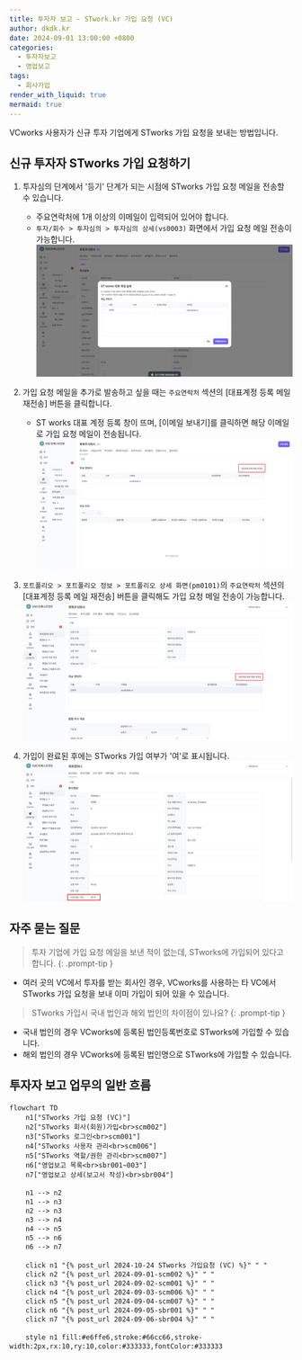 ```yaml
---
title: 투자자 보고 - STwork.kr 가입 요청 (VC)
author: dkdk.kr
date: 2024-09-01 13:00:00 +0800
categories:
  - 투자자보고
  - 영업보고
tags:
  - 회사가입
render_with_liquid: true
mermaid: true
---
```

VCworks 사용자가 신규 투자 기업에게 STworks 가입 요청을 보내는 방법입니다. 

## 신규 투자자 STworks 가입 요청하기

1. 투자심의 단계에서 '등기' 단계가 되는 시점에 STworks 가입 요청 메일을 전송할 수 있습니다.
	- 주요연락처에 1개 이상의 이메일이 입력되어 있어야 합니다.
	- `투자/회수 > 투자심의 > 투자심의 상세(vs0003)` 화면에서 가입 요청 메일 전송이 가능합니다.
	![투자심의 메일 전송](assets/img/STworks_mail_new.png)
	
2. 가입 요청 메일을 추가로 발송하고 싶을 때는 `주요연락처` 섹션의 [대표계정 등록 메일 재전송] 버튼을 클릭합니다.
	 - ST works 대표 계정 등록 창이 뜨며, [이메일 보내기]를 클릭하면 해당 이메일로 가입 요청 메일이 전송됩니다.
	 ![투자심의 메일 재전송](assets/img/invest_STworks_mail.png)
3. `포트폴리오 > 포트폴리오 정보 > 포트폴리오 상세 화면(pm0101)`의 `주요연락처` 섹션의  [대표계정 등록 메일 재전송] 버튼을 클릭해도 가입 요청 메일 전송이 가능합니다.
	![포트폴리오 상세 메일 재전송 ](assets/img/Port_STworks_mail.png)
	
4. 가입이 완료된 후에는 STworks 가입 여부가 '여'로 표시됩니다.
	![ST웍스 가입 완료](assets/img/STworks_signup_done.png)

## 자주 묻는 질문

> 투자 기업에 가입 요청 메일을 보낸 적이 없는데, STworks에 가입되어 있다고 합니다.
{: .prompt-tip }
- 여러 곳의 VC에서 투자를 받는 회사인 경우, VCworks를 사용하는 타 VC에서 STworks 가입 요청을 보내 이미 가입이 되어 있을 수 있습니다. 

> STworks 가입시 국내 법인과 해외 법인의 차이점이 있나요? 
{: .prompt-tip }
- 국내 법인의 경우 VCworks에 등록된 법인등록번호로 STworks에 가입할 수 있습니다.
- 해외 법인의 경우 VCworks에 등록된 법인명으로 STworks에 가입할 수 있습니다.


## 투자자 보고 업무의 일반 흐름

```mermaid
flowchart TD
    n1["STworks 가입 요청 (VC)"]
    n2["STworks 회사(회원)가입<br>scm002"]
    n3["STworks 로그인<br>scm001"]
    n4["STworks 사용자 관리<br>scm006"]
    n5["STworks 역할/권한 관리<br>scm007"]
    n6["영업보고 목록<br>sbr001~003"]
    n7["영업보고 상세(보고서 작성)<br>sbr004"]
    
    n1 --> n2
    n1 --> n3
    n2 --> n3
    n3 --> n4
    n4 --> n5
    n5 --> n6
    n6 --> n7
	
	click n1 "{% post_url 2024-10-24 STworks 가입요청 (VC) %}" " "
    click n2 "{% post_url 2024-09-01-scm002 %}" " "
    click n3 "{% post_url 2024-09-02-scm001 %}" " "
    click n4 "{% post_url 2024-09-03-scm006 %}" " "
    click n5 "{% post_url 2024-09-04-scm007 %}" " "
    click n6 "{% post_url 2024-09-05-sbr001 %}" " "
    click n7 "{% post_url 2024-09-06-sbr004 %}" " "

    style n1 fill:#e6ffe6,stroke:#66cc66,stroke-width:2px,rx:10,ry:10,color:#333333,fontColor:#333333
```
